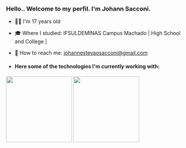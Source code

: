 ### Hello.. Welcome to my perfil. I'm Johann Sacconi.

- 👦🏻 I'm 17 years old
- 🎓 Where I studied: IFSULDEMINAS Campus Machado | High School and College |
- 📖 How to reach me: johannestevaosacconi@gmail.com

- #### Here some of the technologies I'm currently working with:

<div>
<img height="180em" src="https://github-readme-stats-dgfd.vercel.app/api/top-langs/?username=JESFTechnology&layout=compact&langs_count=7&theme=dracula"/>
<img height="180em" src="https://github-readme-stats-dgfd.vercel.app/api?username=JESFTechnology&show_icons=true&theme=dracula&include_all_commits=true&count_private=true"/>
</div>
